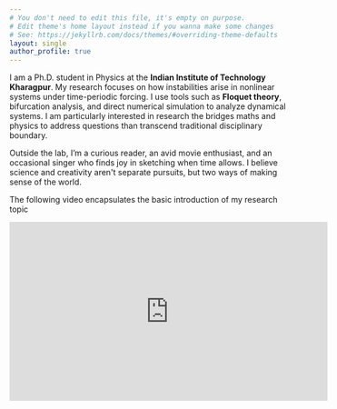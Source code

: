 ```yaml
---
# You don't need to edit this file, it's empty on purpose.
# Edit theme's home layout instead if you wanna make some changes
# See: https://jekyllrb.com/docs/themes/#overriding-theme-defaults
layout: single
author_profile: true
---
```


I am a Ph.D. student in Physics at the **Indian Institute of Technology Kharagpur**. My research focuses on how instabilities arise in nonlinear systems under time-periodic forcing.  I use tools such as **Floquet theory**, bifurcation analysis, and direct numerical simulation to analyze dynamical systems. I am particularly interested in research the bridges maths and physics to address questions than transcend traditional disciplinary boundary.

Outside the lab, I’m a curious reader, an avid movie enthusiast, and an occasional singer who finds joy in sketching when time allows. I believe science and creativity aren't separate pursuits, but two ways of making sense of the world.

The following video encapsulates the basic introduction of my research topic
<iframe width="560" height="315" src="https://www.youtube.com/embed/K6r1jmAEF6I?si=fMQf0Nm7JmkQFoUt" title="YouTube video player" frameborder="0" allow="accelerometer; autoplay; clipboard-write; encrypted-media; gyroscope; picture-in-picture; web-share" referrerpolicy="strict-origin-when-cross-origin" allowfullscreen></iframe>
